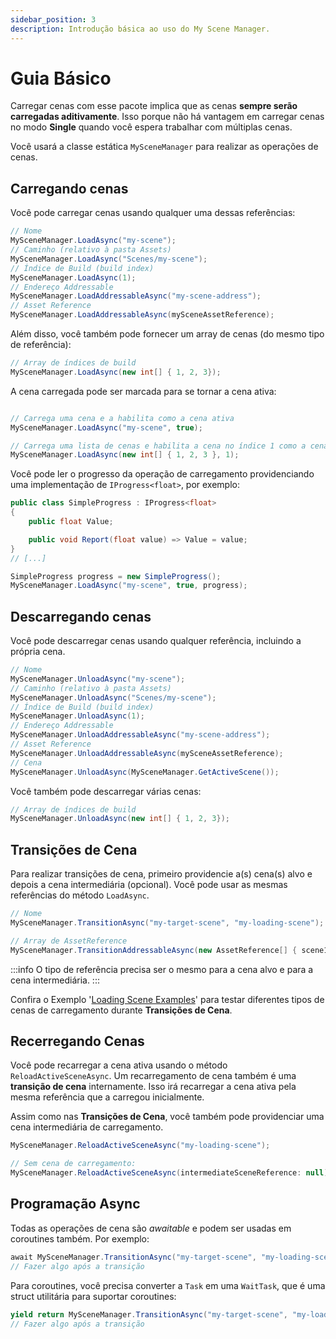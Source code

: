 ```yaml
---
sidebar_position: 3
description: Introdução básica ao uso do My Scene Manager.
---
```


# Guia Básico

Carregar cenas com esse pacote implica que as cenas **sempre serão carregadas aditivamente**. Isso porque não há vantagem em carregar cenas no modo **Single** quando você espera trabalhar com múltiplas cenas.

Você usará a classe estática `MySceneManager` para realizar as operações de cenas.

## Carregando cenas

Você pode carregar cenas usando qualquer uma dessas referências:

```cs
// Nome
MySceneManager.LoadAsync("my-scene");
// Caminho (relativo à pasta Assets)
MySceneManager.LoadAsync("Scenes/my-scene");
// Índice de Build (build index)
MySceneManager.LoadAsync(1);
// Endereço Addressable
MySceneManager.LoadAddressableAsync("my-scene-address");
// Asset Reference
MySceneManager.LoadAddressableAsync(mySceneAssetReference);
```

Além disso, você também pode fornecer um array de cenas (do mesmo tipo de referência):

```cs
// Array de índices de build
MySceneManager.LoadAsync(new int[] { 1, 2, 3});
```

A cena carregada pode ser marcada para se tornar a cena ativa:

```cs

// Carrega uma cena e a habilita como a cena ativa
MySceneManager.LoadAsync("my-scene", true);

// Carrega uma lista de cenas e habilita a cena no índice 1 como a cena ativa
MySceneManager.LoadAsync(new int[] { 1, 2, 3 }, 1);
```

Você pode ler o progresso da operação de carregamento providenciando uma implementação de `IProgress<float>`, por exemplo:

```cs
public class SimpleProgress : IProgress<float>
{
    public float Value;

    public void Report(float value) => Value = value;
}
// [...]

SimpleProgress progress = new SimpleProgress();
MySceneManager.LoadAsync("my-scene", true, progress);
```

## Descarregando cenas

Você pode descarregar cenas usando qualquer referência, incluindo a própria cena.

```cs
// Nome
MySceneManager.UnloadAsync("my-scene");
// Caminho (relativo à pasta Assets)
MySceneManager.UnloadAsync("Scenes/my-scene");
// Índice de Build (build index)
MySceneManager.UnloadAsync(1);
// Endereço Addressable
MySceneManager.UnloadAddressableAsync("my-scene-address");
// Asset Reference
MySceneManager.UnloadAddressableAsync(mySceneAssetReference);
// Cena
MySceneManager.UnloadAsync(MySceneManager.GetActiveScene());
```

Você também pode descarregar várias cenas:

```cs
// Array de índices de build
MySceneManager.UnloadAsync(new int[] { 1, 2, 3});
```

## Transições de Cena

Para realizar transições de cena, primeiro providencie a(s) cena(s) alvo e depois a cena intermediária (opcional).
Você pode usar as mesmas referências do método `LoadAsync`.

```cs
// Nome
MySceneManager.TransitionAsync("my-target-scene", "my-loading-scene");

// Array de AssetReference
MySceneManager.TransitionAddressableAsync(new AssetReference[] { scene1, scene2, scene3 });
```

:::info
O tipo de referência precisa ser o mesmo para a cena alvo e para a cena intermediária.
:::

Confira o Exemplo '[Loading Scene Examples](../samples/loading-scene-examples.md)' para testar diferentes tipos de cenas de carregamento durante **Transições de Cena**.

## Recerregando Cenas

Você pode recarregar a cena ativa usando o método `ReloadActiveSceneAsync`.
Um recarregamento de cena também é uma **transição de cena** internamente.
Isso irá recarregar a cena ativa pela mesma referência que a carregou inicialmente.

Assim como nas **Transições de Cena**, você também pode providenciar uma cena intermediária de carregamento.

```cs
MySceneManager.ReloadActiveSceneAsync("my-loading-scene");

// Sem cena de carregamento:
MySceneManager.ReloadActiveSceneAsync(intermediateSceneReference: null);
```

## Programação Async

Todas as operações de cena são _awaitable_ e podem ser usadas em coroutines também. Por exemplo:

```cs
await MySceneManager.TransitionAsync("my-target-scene", "my-loading-scene");
// Fazer algo após a transição
```

Para coroutines, você precisa converter a `Task` em uma `WaitTask`, que é uma struct utilitária para suportar coroutines:

```cs
yield return MySceneManager.TransitionAsync("my-target-scene", "my-loading-scene").ToWaitTask();
// Fazer algo após a transição
```